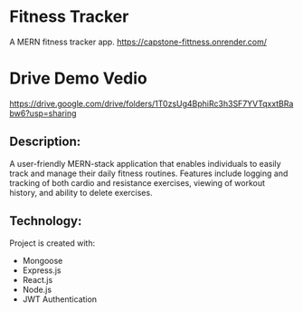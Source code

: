 # Fitness Tracker
A MERN fitness tracker app.
https://capstone-fittness.onrender.com/

# Drive Demo Vedio 
https://drive.google.com/drive/folders/1T0zsUg4BphiRc3h3SF7YVTqxxtBRabw6?usp=sharing

## Description:

A user-friendly MERN-stack application that enables individuals to easily track and manage their daily fitness routines. Features include logging and tracking of both cardio and resistance exercises, viewing of workout history, and ability to delete exercises.

## Technology:

Project is created with:

- Mongoose
- Express.js
- React.js
- Node.js
- JWT Authentication






